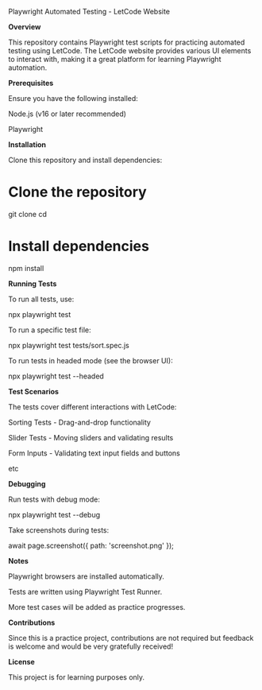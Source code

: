 Playwright Automated Testing - LetCode Website

**Overview**

This repository contains Playwright test scripts for practicing automated testing using LetCode. 
The LetCode website provides various UI elements to interact with, making it a great platform for learning Playwright automation.

**Prerequisites**

Ensure you have the following installed:

Node.js (v16 or later recommended)

Playwright

**Installation**

Clone this repository and install dependencies:

# Clone the repository
git clone <your-repo-url>
cd <your-repo-folder>

# Install dependencies
npm install

**Running Tests**

To run all tests, use:

npx playwright test

To run a specific test file:

npx playwright test tests/sort.spec.js

To run tests in headed mode (see the browser UI):

npx playwright test --headed

**Test Scenarios**

The tests cover different interactions with LetCode:

Sorting Tests - Drag-and-drop functionality

Slider Tests - Moving sliders and validating results

Form Inputs - Validating text input fields and buttons

etc

**Debugging**

Run tests with debug mode:

npx playwright test --debug

Take screenshots during tests:

await page.screenshot({ path: 'screenshot.png' });

**Notes**

Playwright browsers are installed automatically.

Tests are written using Playwright Test Runner.

More test cases will be added as practice progresses.

**Contributions**

Since this is a practice project, contributions are not required but feedback is welcome and would be very gratefully received!

**License**

This project is for learning purposes only.

